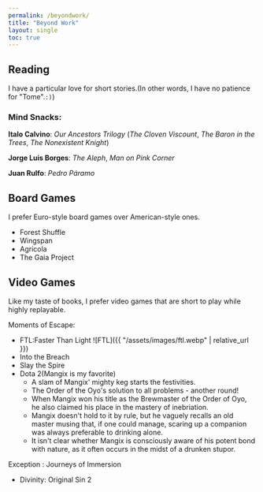 ```yaml
---
permalink: /beyondwork/
title: "Beyond Work"
layout: single
toc: true
---
```


## Reading

I have a particular love for short stories.(In other words, I have no patience for "Tome".`:)`)

### Mind Snacks:

**Italo Calvino**: *Our Ancestors Trilogy* (*The Cloven Viscount*, *The Baron in the Trees*, *The Nonexistent Knight*)

**Jorge Luis Borges**: *The Aleph*, *Man on Pink Corner*

**Juan Rulfo**: *Pedro Páramo*



## Board Games

I prefer Euro-style board games over American-style ones.

- Forest Shuffle
- Wingspan
- Agricola
- The Gaia Project
  
## Video Games

Like my taste of books, I prefer video games that are short to play while highly replayable.

Moments of Escape:

- FTL:Faster Than Light
![FTL]({{ "/assets/images/ftl.webp" | relative_url }})
- Into the Breach
- Slay the Spire
- Dota 2(Mangix is my favorite)
    - A slam of Mangix' mighty keg starts the festivities.
    - The Order of the Oyo's solution to all problems - another round!
    - When Mangix won his title as the Brewmaster of the Order of Oyo, he also claimed his place in the mastery of inebriation.
    - Mangix doesn't hold to it by rule, but he vaguely recalls an old master musing that, if one could manage, scaring up a companion was always preferable to drinking alone.
    - It isn't clear whether Mangix is consciously aware of his potent bond with nature, as it often occurs in the midst of a drunken stupor.

Exception : Journeys of Immersion

- Divinity: Original Sin 2
